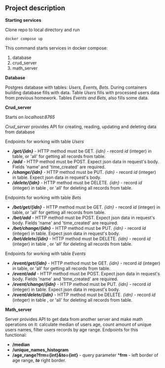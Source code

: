 ## Project description

**Starting services**

Clone repo to local directory and run 

```commandline
docker compose up
```

This command starts services in docker compose: 
1. database
2. crud_server
3. math_server

**Database**

Postgres database with tables: _Users, Events, Bets_.  During containers building database fills with data.
Table _Users_ fills with processed users data from previous homework. Tables _Events and Bets_, also fills some data.

**Crud_server**

Starts on _localhost:8765_

_Crud_server_ provides API for creating, reading, updating and deleting data from database

Endpoints for working with table _Users_

- ***/get/{idn}*** - HTTP method must be GET. _{idn}_ - record _id_ (integer) in table, or 'all' for getting all records from table.
- ***/add*** - HTTP method must be POST. Expect json data in request's body. Fields 'name' and 'time_created' are required.
- ***/change/{idn}*** - HTTP method must be PUT. _{idn}_ - record _id_ (integer) in table. Expect json data in request's body.
- ***/delete/{idn}*** - HTTP method must be DELETE. _{idn}_ - record _id_ (integer) in table , or 'all' for deleting all records from table.

Endpoints for working with table _Bets_

- ***/bet/get/{idn}*** - HTTP method must be GET. _{idn}_ - record _id_ (integer) in table, or 'all' for getting all records from table.
- ***/bet/add*** - HTTP method must be POST. Expect json data in request's body. Fields 'name' and 'time_created' are required.
- ***/bet/change/{idn}*** - HTTP method must be PUT. _{idn}_ - record _id_ (integer) in table. Expect json data in request's body.
- ***/bet/delete/{idn}*** - HTTP method must be DELETE. _{idn}_ - record _id_ (integer) in table , or 'all' for deleting all records from table.

Endpoints for working with table _Events_

- ***/event/get/{idn}*** - HTTP method must be GET. _{idn}_ - record _id_ (integer) in table, or 'all' for getting all records from table.
- ***/event/add*** - HTTP method must be POST. Expect json data in request's body. Fields 'name' and 'time_created' are required.
- ***/event/change/{idn}*** - HTTP method must be PUT. _{idn}_ - record _id_ (integer) in table. Expect json data in request's body.
- ***/event/delete/{idn}*** - HTTP method must be DELETE. _{idn}_ - record _id_ (integer) in table , or 'all' for deleting all records from table.

**Math_server**

Server provides API to get data from another server and make math operations on it: calculate median of users age, 
count amount of unique users names, filter users records by age range. Endpoints for this functional:
- **/median**
- **/unique_names_histogram**
- **/age_range?frm={int}&to={int}** - query parameter ***frm** - left border of age range, ***to*** right border.
